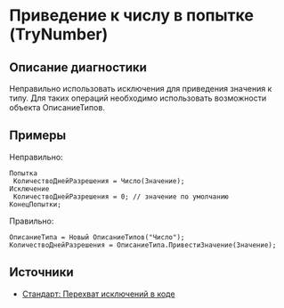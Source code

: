 # Приведение к числу в попытке (TryNumber)

<!-- Блоки выше заполняются автоматически, не трогать -->
## Описание диагностики

Неправильно использовать исключения для приведения значения к типу. Для таких операций необходимо использовать возможности объекта ОписаниеТипов.

## Примеры

Неправильно:

```bsl
Попытка
 КоличествоДнейРазрешения = Число(Значение);
Исключение
 КоличествоДнейРазрешения = 0; // значение по умолчанию
КонецПопытки;
```

Правильно:

```bsl
ОписаниеТипа = Новый ОписаниеТипов("Число");
КоличествоДнейРазрешения = ОписаниеТипа.ПривестиЗначение(Значение);
```

## Источники

* [Стандарт: Перехват исключений в коде](https://its.1c.ru/db/v8std#content:499:hdoc)
